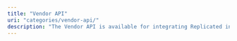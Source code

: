 ```yaml
---
title: "Vendor API"
uri: "categories/vendor-api/"
description: "The Vendor API is available for integrating Replicated into your workflows, such as automating your CI pipeline or customer license creation."
---
```

